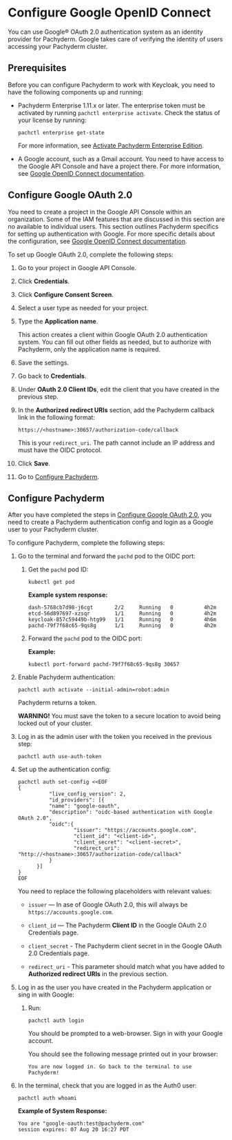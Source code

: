 # Configure Google OpenID Connect

You can use Google® OAuth 2.0 authentication system as an identity
provider for Pachyderm. Google takes care of verifying the identity of
users accessing your Pachyderm cluster. 

## Prerequisites

Before you can configure Pachyderm to work with Keycloak, you need to
have the following components up and running:

* Pachyderm Enterprise 1.11.x or later. The enterprise token must be
  activated by running `pachctl enterprise activate`.
  Check the status of your license by running:

  ```shell
  pachctl enterprise get-state
  ```

  For more information, see [Activate Pachyderm Enterprise Edition](../../../deployment/#activate-pachyderm-enterprise-edition).

* A Google account, such as a Gmail account. You need to have access to
  the Google API Console and have a project there. For more information,
  see [Google OpenID Connect documentation](https://developers.google.com/identity/protocols/oauth2/openid-connect#sendauthrequest).

## Configure Google OAuth 2.0

You need to create a project in the Google API Console within an
organization. Some of the IAM features that are discussed in this section
are no available to individual users. This section outlines Pachyderm
specifics for setting up authentication with Google. For more specific
details about the configuration, see [Google OpenID Connect documentation](https://developers.google.com/identity/protocols/oauth2/openid-connect#sendauthrequest).

To set up Google OAuth 2.0, complete the following steps:

1. Go to your project in Google API Console.
1. Click **Credentials**.
1. Click **Configure Consent Screen**.
1. Select a user type as needed for your project.
1. Type the **Application name**.

   This action creates a client within Google OAuth 2.0 authentication system.
   You can fill out other fields as needed, but to authorize with Pachyderm,
   only the application name is required.

1. Save the settings.
1. Go back to **Credentials**.
1. Under **OAuth 2.0 Client IDs**, edit the client that you have created in the
previous step.
1. In the **Authorized redirect URIs** section, add the Pachyderm callback link
in the following format:

   ```shell
   https://<hostname>:30657/authorization-code/callback
   ```

   This is your `redirect_uri`.
   The path cannot include an IP address and must have the OIDC protocol.

1. Click **Save**.
1. Go to [Configure Pachyderm](#configure-pachyderm).

## Configure Pachyderm

After you have completed the steps in [Configure Google OAuth 2.0](#configure-google-oauth-2.0),
you need to create a Pachyderm authentication config and login as a Google user
to your Pachyderm cluster.

To configure Pachyderm, complete the following steps:

1. Go to the terminal and forward the `pachd` pod to the OIDC port:

   1. Get the `pachd` pod ID:

      ```shell
      kubectl get pod
      ```

      **Example system response:**

      ```shell
      dash-5768cb7d98-j6cgt       2/2     Running   0          4h2m
      etcd-56d897697-xzsqr        1/1     Running   0          4h2m
      keycloak-857c59449b-htg99   1/1     Running   0          4h6m
      pachd-79f7f68c65-9qs8g      1/1     Running   0          4h2m
      ```

   1. Forward the `pachd` pod to the OIDC port:

      **Example:**

      ```shell
      kubectl port-forward pachd-79f7f68c65-9qs8g 30657
      ```

1. Enable Pachyderm authentication:

   ```shell
   pachctl auth activate --initial-admin=robot:admin
   ```

   Pachyderm returns a token.

   **WARNING!** You must save the token to a secure location
   to avoid being locked out of your cluster.

 1. Log in as the admin user with the token you received in the previous
 step:

    ```shell
    pachctl auth use-auth-token
    ```

1. Set up the authentication config:

   ```shell
   pachctl auth set-config <<EOF
   {
             "live_config_version": 2,
             "id_providers": [{
             "name": "google-oauth",
             "description": "oidc-based authentication with Google OAuth 2.0",
             "oidc":{
                     "issuer": "https://accounts.google.com",
                     "client_id": "<client-id>",
                     "client_secret": "<client-secret>",
                     "redirect_uri": "http://<hostname>:30657/authorization-code/callback"
             }
         }]
   }
   EOF
   ```

   You need to replace the following placeholders with relevant values:

   - `issuer` — In ase of Google OAuth 2.0, this will always be
   `https://accounts.google.com`.

   - `client_id` — The Pachyderm **Client ID** in the Google OAuth
   2.0 Credentials page.

   - `client_secret` - The Pachyderm client secret in in the Google OAuth
   2.0 Credentials page.
   - `redirect_uri` - This parameter should match what you have added
   to **Authorized redirect URIs** in the previous section.

1. Log in as the user you have created in the Pachyderm application
or sing in with Google:

   1. Run:

      ```shell
      pachctl auth login
      ```

      You should be prompted to a web-browser. Sign in with your
      Google account.

      You should see the following message printed out in your browser:

      ```
      You are now logged in. Go back to the terminal to use Pachyderm!
      ```

1. In the terminal, check that you are logged in as the Auth0 user:

   ```shell
   pachctl auth whoami
   ```

   **Example of System Response:**

   ```shell
   You are "google-oauth:test@pachyderm.com"
   session expires: 07 Aug 20 16:27 PDT
   ```
